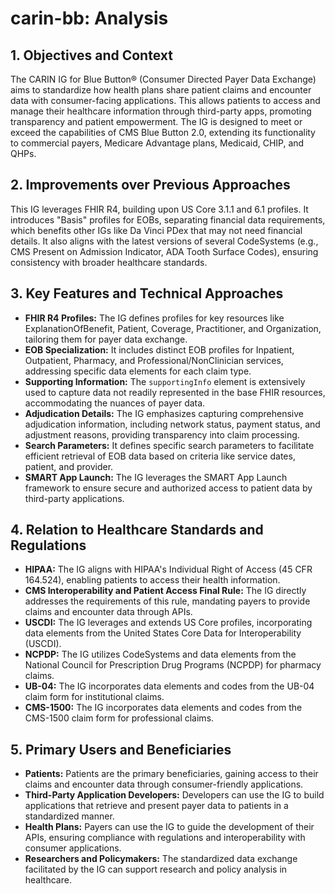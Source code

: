 # carin-bb: Analysis

## 1. Objectives and Context

The CARIN IG for Blue Button® (Consumer Directed Payer Data Exchange) aims to standardize how health plans share patient claims and encounter data with consumer-facing applications. This allows patients to access and manage their healthcare information through third-party apps, promoting transparency and patient empowerment. The IG is designed to meet or exceed the capabilities of CMS Blue Button 2.0, extending its functionality to commercial payers, Medicare Advantage plans, Medicaid, CHIP, and QHPs. 

## 2. Improvements over Previous Approaches

This IG leverages FHIR R4, building upon US Core 3.1.1 and 6.1 profiles.  It introduces "Basis" profiles for EOBs, separating financial data requirements, which benefits other IGs like Da Vinci PDex that may not need financial details. It also aligns with the latest versions of several CodeSystems (e.g., CMS Present on Admission Indicator, ADA Tooth Surface Codes), ensuring consistency with broader healthcare standards.

## 3. Key Features and Technical Approaches

* **FHIR R4 Profiles:** The IG defines profiles for key resources like ExplanationOfBenefit, Patient, Coverage, Practitioner, and Organization, tailoring them for payer data exchange.
* **EOB Specialization:** It includes distinct EOB profiles for Inpatient, Outpatient, Pharmacy, and Professional/NonClinician services, addressing specific data elements for each claim type.
* **Supporting Information:** The `supportingInfo` element is extensively used to capture data not readily represented in the base FHIR resources, accommodating the nuances of payer data.
* **Adjudication Details:** The IG emphasizes capturing comprehensive adjudication information, including network status, payment status, and adjustment reasons, providing transparency into claim processing. 
* **Search Parameters:**  It defines specific search parameters to facilitate efficient retrieval of EOB data based on criteria like service dates, patient, and provider.
* **SMART App Launch:**  The IG leverages the SMART App Launch framework to ensure secure and authorized access to patient data by third-party applications.

## 4. Relation to Healthcare Standards and Regulations

* **HIPAA:**  The IG aligns with HIPAA's Individual Right of Access (45 CFR 164.524), enabling patients to access their health information.
* **CMS Interoperability and Patient Access Final Rule:** The IG directly addresses the requirements of this rule, mandating payers to provide claims and encounter data through APIs.
* **USCDI:**  The IG leverages and extends US Core profiles, incorporating data elements from the United States Core Data for Interoperability (USCDI).
* **NCPDP:** The IG utilizes CodeSystems and data elements from the National Council for Prescription Drug Programs (NCPDP) for pharmacy claims.
* **UB-04:** The IG incorporates data elements and codes from the UB-04 claim form for institutional claims.
* **CMS-1500:** The IG incorporates data elements and codes from the CMS-1500 claim form for professional claims.

## 5. Primary Users and Beneficiaries

* **Patients:** Patients are the primary beneficiaries, gaining access to their claims and encounter data through consumer-friendly applications.
* **Third-Party Application Developers:**  Developers can use the IG to build applications that retrieve and present payer data to patients in a standardized manner.
* **Health Plans:** Payers can use the IG to guide the development of their APIs, ensuring compliance with regulations and interoperability with consumer applications.
* **Researchers and Policymakers:** The standardized data exchange facilitated by the IG can support research and policy analysis in healthcare. 
